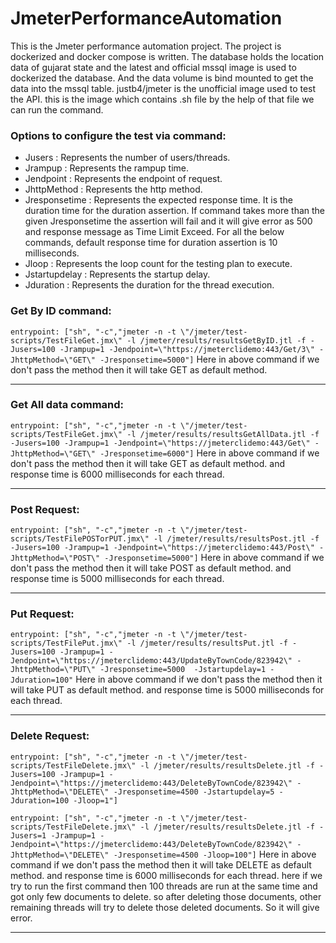 # JmeterPerformanceAutomation
This is the Jmeter performance automation project. The project is dockerized and docker compose is written. 
The database holds the location data of gujarat state and the latest and official mssql image is used to dockerized the database. And the data volume is bind mounted to get the data into the mssql table.
justb4/jmeter is the unofficial image used to test the API. this is the image which contains .sh file by the help of that file we can run the command.

### Options to configure the test via command:
* Jusers : Represents the number of users/threads.
* Jrampup : Represents the rampup time.
* Jendpoint : Represents the endpoint of request.
* JhttpMethod : Represents the http method.
* Jresponsetime : Represents the expected response time. It is the duration time for the duration assertion. If command takes more than the given Jresponsetime the assertion will fail and it will give error as 500 and response message as Time Limit Exceed. For all the below commands, default response time for duration assertion is 10 milliseconds. 
* Jloop : Represents the loop count for the testing plan to execute.
* Jstartupdelay : Represents the startup delay.
* Jduration : Represents the duration for the thread execution.



### Get By ID command:
`entrypoint: ["sh", "-c","jmeter -n -t \"/jmeter/test-scripts/TestFileGet.jmx\" -l /jmeter/results/resultsGetByID.jtl -f -Jusers=100 -Jrampup=1 -Jendpoint=\"https://jmeterclidemo:443/Get/3\" -JhttpMethod=\"GET\" -Jresponsetime=5000"]`
Here in above command if we don't pass the method then it will take GET as default method.
***

### Get All data command:
`entrypoint: ["sh", "-c","jmeter -n -t \"/jmeter/test-scripts/TestFileGet.jmx\" -l /jmeter/results/resultsGetAllData.jtl -f -Jusers=100 -Jrampup=1 -Jendpoint=\"https://jmeterclidemo:443/Get\" -JhttpMethod=\"GET\" -Jresponsetime=6000"]`
Here in above command if we don't pass the method then it will take GET as default method. and response time is 6000 milliseconds for each thread.
***

### Post Request:
`entrypoint: ["sh", "-c","jmeter -n -t \"/jmeter/test-scripts/TestFilePOSTorPUT.jmx\" -l /jmeter/results/resultsPost.jtl -f -Jusers=100 -Jrampup=1 -Jendpoint=\"https://jmeterclidemo:443/Post\" -JhttpMethod=\"POST\" -Jresponsetime=5000"]`
Here in above command if we don't pass the method then it will take POST as default method. and response time is 5000 milliseconds for each thread.
***

### Put Request:
`entrypoint: ["sh", "-c","jmeter -n -t \"/jmeter/test-scripts/TestFilePut.jmx\" -l /jmeter/results/resultsPut.jtl -f -Jusers=100 -Jrampup=1 -Jendpoint=\"https://jmeterclidemo:443/UpdateByTownCode/823942\" -JhttpMethod=\"PUT\" -Jresponsetime=5000  -Jstartupdelay=1 -Jduration=100"`
Here in above command if we don't pass the method then it will take PUT as default method. and response time is 5000 milliseconds for each thread.
***

### Delete Request:
`entrypoint: ["sh", "-c","jmeter -n -t \"/jmeter/test-scripts/TestFileDelete.jmx\" -l /jmeter/results/resultsDelete.jtl -f -Jusers=100 -Jrampup=1 -Jendpoint=\"https://jmeterclidemo:443/DeleteByTownCode/823942\" -JhttpMethod=\"DELETE\" -Jresponsetime=4500 -Jstartupdelay=5 -Jduration=100 -Jloop=1"]`

`entrypoint: ["sh", "-c","jmeter -n -t \"/jmeter/test-scripts/TestFileDelete.jmx\" -l /jmeter/results/resultsDelete.jtl -f -Jusers=1 -Jrampup=1 -Jendpoint=\"https://jmeterclidemo:443/DeleteByTownCode/823942\" -JhttpMethod=\"DELETE\" -Jresponsetime=4500 -Jloop=100"]`
Here in above command if we don't pass the method then it will take DELETE as default method. and response time is 6000 milliseconds for each thread. here if we try to run the first command then 100 threads are run at the same time and got only few documents to delete. so after deleting those documents, other remaining threads will try to delete those deleted documents. So it will give error.
***
